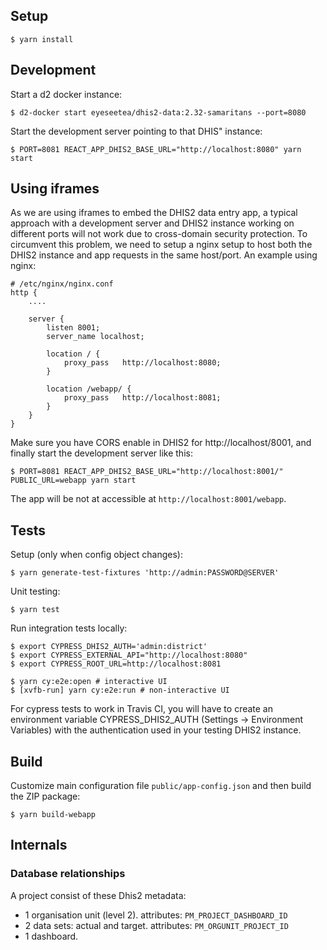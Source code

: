 ## Setup

```
$ yarn install
```

## Development

Start a d2 docker instance:

```
$ d2-docker start eyeseetea/dhis2-data:2.32-samaritans --port=8080
```

Start the development server pointing to that DHIS" instance:

```
$ PORT=8081 REACT_APP_DHIS2_BASE_URL="http://localhost:8080" yarn start
```

## Using iframes

As we are using iframes to embed the DHIS2 data entry app, a typical approach with a development
server and DHIS2 instance working on different ports will not work due to cross-domain security
protection. To circumvent this problem, we need to setup a nginx setup to host both the
DHIS2 instance and app requests in the same host/port. An example using nginx:

```
# /etc/nginx/nginx.conf
http {
    ....

    server {
        listen 8001;
        server_name localhost;

        location / {
            proxy_pass   http://localhost:8080;
        }

        location /webapp/ {
            proxy_pass   http://localhost:8081;
        }
    }
}
```

Make sure you have CORS enable in DHIS2 for http://localhost/8001, and finally start the development server like this:

```
$ PORT=8081 REACT_APP_DHIS2_BASE_URL="http://localhost:8001/" PUBLIC_URL=webapp yarn start
```

The app will be not at accessible at `http://localhost:8001/webapp`.

## Tests

Setup (only when config object changes):

```
$ yarn generate-test-fixtures 'http://admin:PASSWORD@SERVER'
```

Unit testing:

```
$ yarn test
```

Run integration tests locally:

```
$ export CYPRESS_DHIS2_AUTH='admin:district'
$ export CYPRESS_EXTERNAL_API="http://localhost:8080"
$ export CYPRESS_ROOT_URL=http://localhost:8081

$ yarn cy:e2e:open # interactive UI
$ [xvfb-run] yarn cy:e2e:run # non-interactive UI
```

For cypress tests to work in Travis CI, you will have to create an environment variable CYPRESS_DHIS2_AUTH (Settings -> Environment Variables) with the authentication used in your testing DHIS2 instance.

## Build

Customize main configuration file `public/app-config.json` and then build the ZIP package:

```
$ yarn build-webapp
```

## Internals

### Database relationships

A project consist of these Dhis2 metadata:

-   1 organisation unit (level 2). attributes: `PM_PROJECT_DASHBOARD_ID`
-   2 data sets: actual and target. attributes: `PM_ORGUNIT_PROJECT_ID`
-   1 dashboard.
